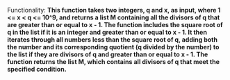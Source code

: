 Functionality: **This function takes two integers, q and x, as input, where 1 <= x < q <= 10^9, and returns a list M containing all the divisors of q that are greater than or equal to x - 1. The function includes the square root of q in the list if it is an integer and greater than or equal to x - 1. It then iterates through all numbers less than the square root of q, adding both the number and its corresponding quotient (q divided by the number) to the list if they are divisors of q and greater than or equal to x - 1. The function returns the list M, which contains all divisors of q that meet the specified condition.**